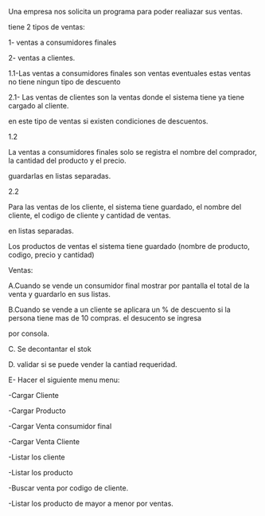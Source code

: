 Una empresa nos solicita un programa para poder realiazar sus ventas.

tiene 2 tipos de ventas:

1- ventas a consumidores finales 

2- ventas a clientes.



1.1-Las ventas a consumidores finales son ventas eventuales estas ventas no tiene ningun tipo de descuento

2.1- Las ventas de clientes son la ventas donde el sistema tiene ya tiene cargado al cliente.

en este tipo de ventas si existen condiciones de descuentos.



1.2

La ventas a consumidores finales solo se registra el nombre del comprador, la cantidad del producto y el precio.

guardarlas en listas separadas.



2.2

Para las ventas de los cliente, el sistema tiene guardado, el nombre del cliente, el codigo de cliente y cantidad de ventas.

en listas separadas.







Los productos de ventas el sistema tiene guardado (nombre de producto, codigo, precio y cantidad)

Ventas:

A.Cuando se vende un consumidor final mostrar por pantalla el total de la venta y guardarlo en sus listas.

B.Cuando se vende a un cliente se aplicara un % de descuento si la persona tiene mas de 10 compras. el desucento se ingresa 

por consola.

C. Se decontantar el stok 

D. validar si se puede vender la cantiad requeridad.

E- Hacer el siguiente menu menu:

-Cargar Cliente

-Cargar Producto

-Cargar Venta consumidor final 

-Cargar Venta Cliente

-Listar los cliente

-Listar los producto 

-Buscar venta por codigo de cliente.

-Listar los producto de mayor a menor  por ventas.